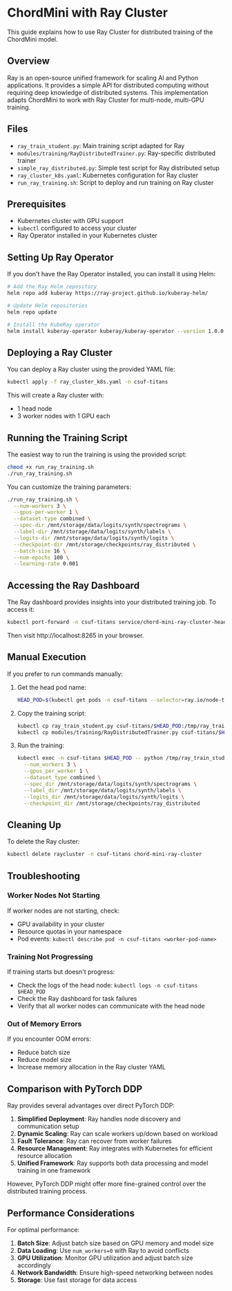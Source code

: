 # ChordMini with Ray Cluster

This guide explains how to use Ray Cluster for distributed training of the ChordMini model.

## Overview

Ray is an open-source unified framework for scaling AI and Python applications. It provides a simple API for distributed computing without requiring deep knowledge of distributed systems. This implementation adapts ChordMini to work with Ray Cluster for multi-node, multi-GPU training.

## Files

- `ray_train_student.py`: Main training script adapted for Ray
- `modules/training/RayDistributedTrainer.py`: Ray-specific distributed trainer
- `simple_ray_distributed.py`: Simple test script for Ray distributed setup
- `ray_cluster_k8s.yaml`: Kubernetes configuration for Ray cluster
- `run_ray_training.sh`: Script to deploy and run training on Ray cluster

## Prerequisites

- Kubernetes cluster with GPU support
- `kubectl` configured to access your cluster
- Ray Operator installed in your Kubernetes cluster

## Setting Up Ray Operator

If you don't have the Ray Operator installed, you can install it using Helm:

```bash
# Add the Ray Helm repository
helm repo add kuberay https://ray-project.github.io/kuberay-helm/

# Update Helm repositories
helm repo update

# Install the KubeRay operator
helm install kuberay-operator kuberay/kuberay-operator --version 1.0.0
```

## Deploying a Ray Cluster

You can deploy a Ray cluster using the provided YAML file:

```bash
kubectl apply -f ray_cluster_k8s.yaml -n csuf-titans
```

This will create a Ray cluster with:
- 1 head node
- 3 worker nodes with 1 GPU each

## Running the Training Script

The easiest way to run the training is using the provided script:

```bash
chmod +x run_ray_training.sh
./run_ray_training.sh
```

You can customize the training parameters:

```bash
./run_ray_training.sh \
  --num-workers 3 \
  --gpus-per-worker 1 \
  --dataset-type combined \
  --spec-dir /mnt/storage/data/logits/synth/spectrograms \
  --label-dir /mnt/storage/data/logits/synth/labels \
  --logits-dir /mnt/storage/data/logits/synth/logits \
  --checkpoint-dir /mnt/storage/checkpoints/ray_distributed \
  --batch-size 16 \
  --num-epochs 100 \
  --learning-rate 0.001
```

## Accessing the Ray Dashboard

The Ray dashboard provides insights into your distributed training job. To access it:

```bash
kubectl port-forward -n csuf-titans service/chord-mini-ray-cluster-head-svc 8265:8265
```

Then visit http://localhost:8265 in your browser.

## Manual Execution

If you prefer to run commands manually:

1. Get the head pod name:
   ```bash
   HEAD_POD=$(kubectl get pods -n csuf-titans --selector=ray.io/node-type=head,ray.io/cluster=chord-mini-ray-cluster -o jsonpath='{.items[0].metadata.name}')
   ```

2. Copy the training script:
   ```bash
   kubectl cp ray_train_student.py csuf-titans/$HEAD_POD:/tmp/ray_train_student.py
   kubectl cp modules/training/RayDistributedTrainer.py csuf-titans/$HEAD_POD:/mnt/storage/ChordMini/modules/training/RayDistributedTrainer.py
   ```

3. Run the training:
   ```bash
   kubectl exec -n csuf-titans $HEAD_POD -- python /tmp/ray_train_student.py \
     --num_workers 3 \
     --gpus_per_worker 1 \
     --dataset_type combined \
     --spec_dir /mnt/storage/data/logits/synth/spectrograms \
     --label_dir /mnt/storage/data/logits/synth/labels \
     --logits_dir /mnt/storage/data/logits/synth/logits \
     --checkpoint_dir /mnt/storage/checkpoints/ray_distributed
   ```

## Cleaning Up

To delete the Ray cluster:

```bash
kubectl delete raycluster -n csuf-titans chord-mini-ray-cluster
```

## Troubleshooting

### Worker Nodes Not Starting

If worker nodes are not starting, check:
- GPU availability in your cluster
- Resource quotas in your namespace
- Pod events: `kubectl describe pod -n csuf-titans <worker-pod-name>`

### Training Not Progressing

If training starts but doesn't progress:
- Check the logs of the head node: `kubectl logs -n csuf-titans $HEAD_POD`
- Check the Ray dashboard for task failures
- Verify that all worker nodes can communicate with the head node

### Out of Memory Errors

If you encounter OOM errors:
- Reduce batch size
- Reduce model size
- Increase memory allocation in the Ray cluster YAML

## Comparison with PyTorch DDP

Ray provides several advantages over direct PyTorch DDP:

1. **Simplified Deployment**: Ray handles node discovery and communication setup
2. **Dynamic Scaling**: Ray can scale workers up/down based on workload
3. **Fault Tolerance**: Ray can recover from worker failures
4. **Resource Management**: Ray integrates with Kubernetes for efficient resource allocation
5. **Unified Framework**: Ray supports both data processing and model training in one framework

However, PyTorch DDP might offer more fine-grained control over the distributed training process.

## Performance Considerations

For optimal performance:

1. **Batch Size**: Adjust batch size based on GPU memory and model size
2. **Data Loading**: Use `num_workers=0` with Ray to avoid conflicts
3. **GPU Utilization**: Monitor GPU utilization and adjust batch size accordingly
4. **Network Bandwidth**: Ensure high-speed networking between nodes
5. **Storage**: Use fast storage for data access
